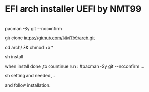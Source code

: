 # EFI arch installer UEFI by NMT99
#

pacman -Sy git --noconfirm

git clone https://github.com/NMT99/arch.git

cd arch/ && chmod +x *

sh install 

when install done ,to countinue run :
#pacman -Sy git --noconfirm
...

sh setting and needed ,.. 

and follow installation.
